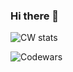 ### Hi there 👋

<!--
**MaazSaeed/MaazSaeed** is a ✨ _special_ ✨ repository because its `README.md` (this file) appears on your GitHub profile.

Here are some ideas to get you started:

- 🔭 I’m currently working on ...
- 🌱 I’m currently learning ...
- 👯 I’m looking to collaborate on ...
- 🤔 I’m looking for help with ...
- 💬 Ask me about ...
- 📫 How to reach me: ...
- ⚡ Fun fact: ...
-->
![CW stats](https://www.codewars.com/users/maaze_e/badges/large)

![Codewars](https://github.r2v.ch/codewars?user=maaze_e&name=true&top_languages=true&stroke=%23b362ff&theme=gradient)
